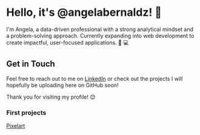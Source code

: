 # Hello, it's @angelabernaldz! :wave:

I'm Angela, a data-driven professional with a strong analytical mindset and a problem-solving approach. 
Currently expanding into web development to create impactful, user-focused applications. :rocket: :computer:



## Get in Touch
Feel free to reach out to me on [LinkedIn](https://www.linkedin.com/in/angelabernaldez/)  or check out the projects I will hopefully be uploading here on GitHub soon!

Thank you for visiting my profile! :blush:

### First projects

[Pixelart](https://stitch-pixel.surge.sh)

<!---
angelabernaldz/angelabernaldz is a ✨ special ✨ repository because its `README.md` (this file) appears on your GitHub profile.
You can click the Preview link to take a look at your changes.
--->
